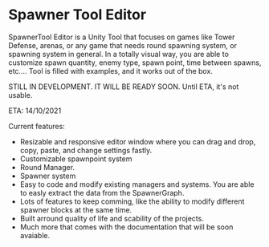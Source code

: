 # Spawner Tool Editor

SpawnerTool Editor is a Unity Tool that focuses on games like Tower Defense, arenas, or any game that needs round spawning system, or spawning system in general. In a totally visual way, you are able to customize spawn quantity, enemy type, spawn point, time between spawns, etc.... Tool is filled with examples, and it works out of the box.

STILL IN DEVELOPMENT. IT WILL BE READY SOON. Until ETA, it's not usable.

ETA: 14/10/2021


Current features:
- Resizable and responsive editor window where you can drag and drop, copy, paste, and change settings fastly.
- Customizable spawnpoint system
- Round Manager.
- Spawner system
- Easy to code and modify existing managers and systems. You are able to easly extract the data from the SpawnerGraph.
- Lots of features to keep comming, like the ability to modify different spawner blocks at the same time.
- Built arround quality of life and scability of the projects.
- Much more that comes with the documentation that will be soon avaiable.
